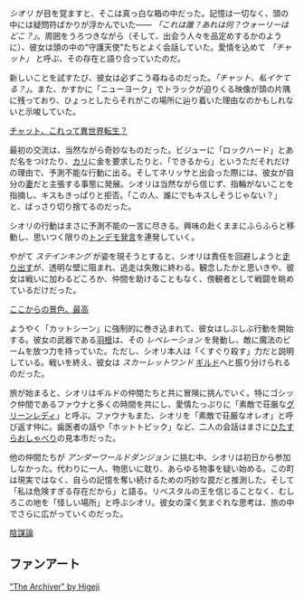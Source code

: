 <!-- title: シオリ・ニャヴェラ -->
<!-- status: 生存 -->

_シオリ_ が目を覚ますと、そこは真っ白な箱の中だった。記憶は一切なく、頭の中には疑問符ばかりが浮かんでいた―― _「これは誰？あれは何？ウォーリーはどこ？」_。周囲をうろつきながら（そして、出会う人々を品定めするかのように）、彼女は頭の中の“守護天使”たちとよく会話していた。愛情を込めて _「チャット」_ と呼ぶ、その存在と語り合っていたのだ。

新しいことを試すたび、彼女は必ずこう尋ねるのだった。_「チャット、私イケてる？」_。また、かすかに「ニューヨーク」でトラックが迫りくる映像が頭の片隅に残っており、ひょっとしたらそれがこの場所に辿り着いた理由なのかもしれないと示唆していた。

[チャット、これって異世界転生？](#embed:https://www.youtube.com/live/KSaC99K4IF8?feature=shared&t=342)

最初の交流は、当然ながら奇妙なものだった。ビジューに「ロックハード」とあだ名をつけたり、[カリ](https://www.youtube.com/live/KSaC99K4IF8?feature=shared&t=840)に金を要求したりと、「できるから」というただそれだけの理由で、予測不能な行動に出る。そしてネリッサと出会った際には、彼女が自分の[妻](https://www.youtube.com/live/KSaC99K4IF8?feature=shared&t=2562)だと主張する事態に発展。シオリは当然ながら信じず、指輪がないことを指摘し、キスもきっぱりと拒否。「この人、誰にでもキスしそうじゃない？」と、ばっさり切り捨てるのだった。

シオリの行動はまさに予測不能の一言に尽きる。興味の赴くままにふらふらと移動し、思いつく限りの[トンデモ発言](https://www.youtube.com/live/KSaC99K4IF8?feature=shared&t=2519)を連発していく。

やがて _ステインキング_ が姿を現そうとすると、シオリは責任を回避しようと[走り出す](https://www.youtube.com/live/KSaC99K4IF8?feature=shared&t=2774)が、透明な壁に阻まれ、逃走は失敗に終わる。観念したかと思いきや、彼女は戦いに加わるどころか、仲間を助けることもなく、傍観者として戦闘を眺めているだけだった。

[ここからの景色、最高](#embed:https://www.youtube.com/live/KSaC99K4IF8?t=2992)

ようやく「カットシーン」に強制的に巻き込まれて、彼女はしぶしぶ行動を開始する。彼女の武器である[羽根](https://www.youtube.com/live/KSaC99K4IF8?feature=shared&t=3110)は、その _レベレーション_ を発動し、敵に魔法のビームを放つ力を持っていた。ただし、シオリ本人は「くすぐり殺す」力だと説明している。戦いを終え、彼女は _スカーレットワンド_ [ギルド](https://www.youtube.com/live/KSaC99K4IF8?feature=shared&t=3347)へと振り分けられるのだった。

旅が始まると、シオリはギルドの仲間たちと共に冒険に挑んでいく。特にゴシック仲間であるファウナと多くの時間を共にし、愛情たっぷりに「素敵で荘厳な[グリーンレディ](https://www.youtube.com/live/KSaC99K4IF8?feature=shared&t=4218)」と呼ぶ。ファウナもまた、シオリを「素敵で荘厳なオレオ」と呼び返す仲に。歯医者の話や「ホットトピック」など、二人の会話はまさに[ひたすらおしゃべり](https://www.youtube.com/live/KSaC99K4IF8?feature=shared&t=4528)の見本市だった。

他の仲間たちが _アンダーワールドダンジョン_ に挑む中、シオリは初日から参加しなかった。代わりに一人、物思いに耽り、あらゆる物事を疑い始める。この町は現実ではなく、自らの記憶を奪い続けるための巧妙な罠だと推測した。そして「私は危険すぎる存在だから」と語る。リベスタルの王を信じることなく、むしろこの地を「怪しい場所」と呼ぶシオリ。彼女の深く気まぐれな思考は、旅の中でさらに広がっていくのだった。

[陰謀論](#embed:https://www.youtube.com/live/KSaC99K4IF8?t=5588)

## ファンアート

["The Archiver" by Higeji](https://x.com/higeji404/status/1901370626591605149)